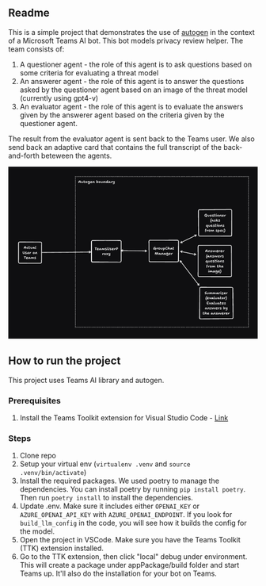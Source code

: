 ## Readme

This is a simple project that demonstrates the use of [autogen](https://github.com/microsoft/autogen) in the context of a Microsoft Teams AI bot.
This bot models privacy review helper. The team consists of:
1. A questioner agent - the role of this agent is to ask questions based on some criteria for evaluating a threat model
2. An answerer agent - the role of this agent is to answer the questions asked by the questioner agent based on an image of the threat model (currently using gpt4-v)
3. An evaluator agent - the role of this agent is to evaluate the answers given by the answerer agent based on the criteria given by the questioner agent.

The result from the evaluator agent is sent back to the Teams user. We also send back an adaptive card that contains the full transcript of the back-and-forth beteween the agents.

![alt text](docs/image.png)

## How to run the project
This project uses Teams AI library and autogen.

### Prerequisites
1. Install the Teams Toolkit extension for Visual Studio Code - [Link](https://learn.microsoft.com/en-us/microsoftteams/platform/toolkit/teams-toolkit-fundamentals)

### Steps
1. Clone repo
2. Setup your virtual env (`virtualenv .venv` and `source .venv/bin/activate`)
2. Install the required packages. We used poetry to manage the dependencies. You can install poetry by running `pip install poetry`. Then run `poetry install` to install the dependencies.
3. Update .env. Make sure it includes either `OPENAI_KEY` or `AZURE_OPENAI_API_KEY` with `AZURE_OPENAI_ENDPOINT`. If you look for `build_llm_config` in the code, you will see how it builds the config for the model.
3. Open the project in VSCode. Make sure you have the Teams Toolkit (TTK) extension installed.
5. Go to the TTK extension, then click "local" debug under environment. This will create a package under appPackage/build folder and start Teams up. It'll also do the installation for your bot on Teams.